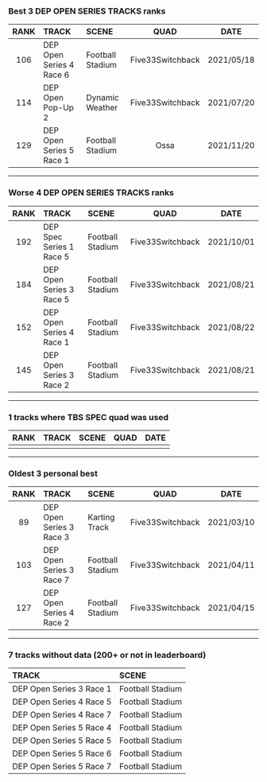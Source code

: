 ### Best 3 DEP OPEN SERIES TRACKS ranks
|RANK|TRACK|SCENE|QUAD|DATE|
|:---:|:---|:---|:---:|:---:|
|106|DEP Open Series 4 Race 6|Football Stadium|Five33Switchback|2021/05/18|
|114|DEP Open Pop-Up 2|Dynamic Weather|Five33Switchback|2021/07/20|
|129|DEP Open Series 5 Race 1|Football Stadium|Ossa|2021/11/20|
---
### Worse 4 DEP OPEN SERIES TRACKS ranks
|RANK|TRACK|SCENE|QUAD|DATE|
|:---:|:---|:---|:---:|:---:|
|192|DEP Spec Series 1 Race 5|Football Stadium|Five33Switchback|2021/10/01|
|184|DEP Open Series 3 Race 5|Football Stadium|Five33Switchback|2021/08/21|
|152|DEP Open Series 4 Race 1|Football Stadium|Five33Switchback|2021/08/22|
|145|DEP Open Series 3 Race 2|Football Stadium|Five33Switchback|2021/08/21|
---
### 1 tracks where TBS SPEC quad was used
|RANK|TRACK|SCENE|QUAD|DATE|
|:---:|:---|:---|:---:|:---:|
||||||
---
### Oldest 3 personal best
|RANK|TRACK|SCENE|QUAD|DATE|
|:---:|:---|:---|:---:|:---:|
|89|DEP Open Series 3 Race 3|Karting Track|Five33Switchback|2021/03/10|
|103|DEP Open Series 3 Race 7|Football Stadium|Five33Switchback|2021/04/11|
|127|DEP Open Series 4 Race 2|Football Stadium|Five33Switchback|2021/04/15|
---
### 7 tracks without data (200+ or not in leaderboard)
|TRACK|SCENE|
|:---|:---|
|DEP Open Series 3 Race 1|Football Stadium|
|DEP Open Series 4 Race 5|Football Stadium|
|DEP Open Series 4 Race 7|Football Stadium|
|DEP Open Series 5 Race 4|Football Stadium|
|DEP Open Series 5 Race 5|Football Stadium|
|DEP Open Series 5 Race 6|Football Stadium|
|DEP Open Series 5 Race 7|Football Stadium|
